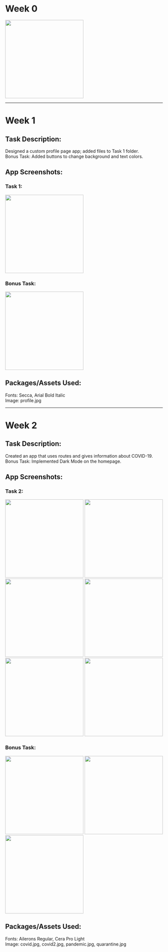 # Week 0
<img src="https://github.com/skully-coder/IECSE-App-Winter-Project-20/blob/anshita-palorkar/Task%200/task0_screenshot.png" width=250><br>
***
# Week 1

## Task Description:
Designed a custom profile page app; added files to Task 1 folder.<br>
Bonus Task: Added buttons to change background and text colors.

## App Screenshots:
### Task 1:
<img src="https://github.com/skully-coder/IECSE-App-Winter-Project-20/blob/anshita-palorkar/Task%201/task1.png" width=250>

### Bonus Task:
<img src="https://github.com/skully-coder/IECSE-App-Winter-Project-20/blob/anshita-palorkar/Task%201/Bonus%20Task/profileapp.gif" width=250>

## Packages/Assets Used:
Fonts: Secca, Arial Bold Italic <br>
Image: profile.jpg <br>
***
# Week 2 

## Task Description:
Created an app that uses routes and gives information about COVID-19.<br>
Bonus Task: Implemented Dark Mode on the homepage.

## App Screenshots:
### Task 2:
<img src="https://github.com/skully-coder/IECSE-App-Winter-Project-20/blob/anshita-palorkar/Task%202/screenshots/homepage.png" width=250/> <img src="https://github.com/skully-coder/IECSE-App-Winter-Project-20/blob/anshita-palorkar/Task%202/screenshots/about.png" width=250/> <img src="https://github.com/skully-coder/IECSE-App-Winter-Project-20/blob/anshita-palorkar/Task%202/screenshots/symptoms.png" width=250/> <img src="https://github.com/skully-coder/IECSE-App-Winter-Project-20/blob/anshita-palorkar/Task%202/screenshots/transmission.png" width=250/> <img src="https://github.com/skully-coder/IECSE-App-Winter-Project-20/blob/anshita-palorkar/Task%202/screenshots/precautions.png" width=250/> <img src="https://github.com/skully-coder/IECSE-App-Winter-Project-20/blob/anshita-palorkar/Task%202/screenshots/quarantine.png" width=250/>

### Bonus Task:
<img src="https://github.com/skully-coder/IECSE-App-Winter-Project-20/blob/anshita-palorkar/Task%202/screenshots/dark1.png" width=250/> <img src="https://github.com/skully-coder/IECSE-App-Winter-Project-20/blob/anshita-palorkar/Task%202/screenshots/dark2.png" width=250/> <img src="https://github.com/skully-coder/IECSE-App-Winter-Project-20/blob/anshita-palorkar/Task%202/screenshots/dark3.png" width=250/>

## Packages/Assets Used:
Fonts: Ailerons Regular, Cera Pro Light <br>
Image: covid.jpg, covid2.jpg, pandemic.jpg, quarantine.jpg
